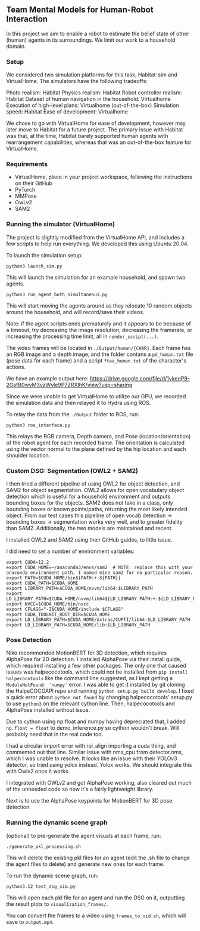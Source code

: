 ## Team Mental Models for Human-Robot Interaction

In this project we aim to enable a robot to estimate the belief state of other (human) agents in its surroundings. We limit our work to a household domain.

### Setup

We considered two simulation platforms for this task, Habitat-sim and VirtualHome. The simulators have the following tradeoffs:

Photo realism: Habitat
Physics realism: Habitat
Robot controller realism: Habitat
Dataset of human navigation in the household: Virtualhome
Execution of high-level plans: Virtualhome (out-of-the-box)
Simulation speed: Habitat
Ease of development: Virtualhome

We chose to go with VirtualHome for ease of development, however may later move to Habitat for a future project. The primary issue with Habitat was that, at the time, Habitat barely supported human agents with rearrangement capabilities, whereas that was an out-of-the-box feature for VirtualHome.

### Requirements

- VirtualHome, place in your project workspace, following the instructions on their GitHub
- PyTorch
- MMPose
- OwLv2
- SAM2

### Running the simulator (VirtualHome)

The project is slightly modified from the VirtualHome API, and includes a few scripts to help run everything. We developed this using Ubuntu 20.04.

To launch the simulation setup:

`python3 launch_sim.py`

This will launch the simulation for an example household, and spawn two agents.

`python3 run_agent_both_simultaneous.py`

This will start moving the agents around as they relocate 10 random objects around the household, and will record/save their videos.

Note: if the agent scripts ends prematurely and it appears to be because of a timeout, try decreasing the image resolution, decreasing the framerate, or increasing the processing time limit, all in `render_script(...)`.

The video frames will be located in `./Output/human/{CHAR}`. Each frame has an RGB image and a depth image, and the folder contans a `pd_human.txt` file (pose data for each frame) and a script `ftaa_human.txt` of the character's actions.

We have an example output here: https://drive.google.com/file/d/1ykeqP9-2GsfB0wvM3vzWyle9P7ZRXlhK/view?usp=sharing

Since we were unable to get VirtualHome to utilize our GPU, we recorded the simulation data and then relayed it to Hydra using ROS.

To relay the data from the `./Output` folder to ROS, run:

`python3 ros_interface.py`

This relays the RGB camera, Depth camera, and Pose (location/orientation) of the robot agent for each recorded frame. The orientation is calculated using the vector normal to the plane defined by the hip location and each shoulder location.

### Custom DSG: Segmentation (OWL2 + SAM2)

I then tried a different pipeline of using OWL2 for object detection, and SAM2 for object segmentation. OWL2 allows for open vocabulary object detection which is useful for a household environment and outputs bounding boxes for the objects. SAM2 does not take in a class, only bounding boxes or known points/paths, returning the most likely intended object. From our test cases this pipeline of open vocab detection -> bounding boxes -> segmentation works very well, and to greater fidelity than SAM2. Additionally, the two models are maintained and recent.

I installed OWL2 and SAM2 using their GitHub guides, to little issue.

I did need to set a number of environment variables:
```
export CUDA=12.2
export CUDA_HOME=~/anaconda3/envs/sam2  # NOTE: replace this with your anaconda environment path, I named mine sam2 for no particular reason.
export PATH=$CUDA_HOME/bin${PATH:+:${PATH}}
export CUDA_PATH=$CUDA_HOME
export LIBRARY_PATH=$CUDA_HOME/nvvm/lib64:$LIBRARY_PATH
export LD_LIBRARY_PATH=$CUDA_HOME/nvvm/lib64${LD_LIBRARY_PATH:+:${LD_LIBRARY_PATH}}
export NVCC=$CUDA_HOME/bin/nvcc
export CFLAGS="-I$CUDA_HOME/include $CFLAGS"
export CUDA_TOOLKIT_ROOT_DIR=$CUDA_HOME
export LD_LIBRARY_PATH=$CUDA_HOME/extras/CUPTI/lib64:$LD_LIBRARY_PATH
export LD_LIBRARY_PATH=$CUDA_HOME/lib:$LD_LIBRARY_PATH
```

### Pose Detection

Niko recommended MotionBERT for 3D detection, which requires AlphaPose for 2D detection. I installed AlphaPose via their install guide, which required installing a few other packages. The only one that caused issues was halpecocotools, which could not be installed from `pip install halpecocotools` like the command line suggested, as I kept getting a `ModuleNotFound: 'numpy'` error. I was able to get it installed by git cloning the HalpeCOCOAPI repo and running `python setup.py build develop`. I fixed a quick error about `python not found` by changing halpecocotools' setup.py to use `python3` on the relevant cython line. Then, halpecocotools and AlphaPose installed without issue.

Due to cython using np.float and numpy having depreciated that, I added `np.float = float` to demo_inference.py so cython wouldn't break. Will probably need that in the real code too.

I had a circular import error with roi_align importing a cuda thing, and commented out that line. Similar issue with nms_cpu from detector.nms, which I was unable to resolve. It looks like an issue with their YOLOv3 detector, so tried using yolox instead. Yolox works. We should integrate this with Owlv2 once it works.

I integrated with OWLv2 and got AlphaPose working, also cleared out much of the unneeded code so now it's a fairly lightweight library.

Next is to use the AlphaPose keypoints for MotionBERT for 3D pose detection.

### Running the dynamic scene graph

(optional) to pre-generate the agent visuals at each frame, run:

`./generate_pkl_processing.sh`

This will delete the existing pkl files for an agent (edit the .sh file to change the agent files to delete) and generate new ones for each frame.

To run the dynamic scene graph, run:

`python3.12 test_dsg_sim.py`

This will open each pkl file for an agent and run the DSG on it, outputting the result plots to `visualization_frames/`.

You can convert the frames to a video using `frames_to_vid.sh`, which will save to `output.mp4`.